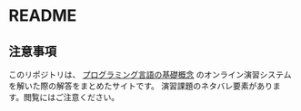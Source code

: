 # README
## 注意事項
このリポジトリは、
[プログラミング言語の基礎概念](http://www.fos.kuis.kyoto-u.ac.jp/~igarashi/CoPL/index.cgi)
のオンライン演習システムを解いた際の解答をまとめたサイトです。
演習課題のネタバレ要素があります。閲覧にはご注意ください。

